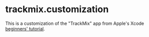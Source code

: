 trackmix.customization
======================

This is a customization of the "TrackMix" app from Apple's Xcode [beginners' tutorial](https://developer.apple.com/library/mac/referencelibrary/GettingStarted/RoadMapOSX/books/RM_YourFirstApp_Mac/Articles/Introduction.html).
